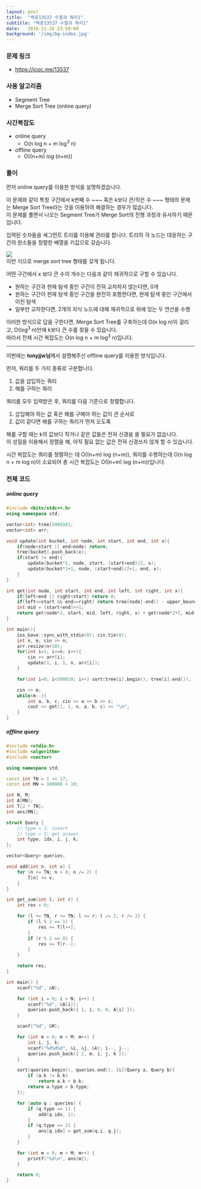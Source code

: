 ```yaml
---
layout: post
title:  "백준13537 수열과 쿼리1"
subtitle: "백준13537 수열과 쿼리1"
date:   2018-11-26 23:58:00
background: '/img/bg-index.jpg'
---
```


### 문제 링크
* https://icpc.me/13537

### 사용 알고리즘
* Segment Tree
* Merge Sort Tree (online query)

### 시간복잡도
* online query
  * O(n log n + m log<sup>3</sup> n)
* offline query
  * O((n+m) log (n+m))

### 풀이
먼저 online query를 이용한 방식을 설명하겠습니다.

이 문제와 같이 특정 구간에서 k번째 수 ~~~ 혹은 k보다 큰/작은 수 ~~~ 형태의 문제는 Merge Sort Tree라는 것을 이용하여 해결하는 경우가 많습니다.<br>
이 문제를 풀면서 나오는 Segment Tree가 Merge Sort의 진행 과정과 유사하기 때문입니다.

입력된 숫자들을 세그먼트 트리를 이용해 관리를 합니다. 트리의 각 노드는 대응하는 구간의 원소들을 정렬한 배열을 키값으로 갖습니다.

<img src ="https://i.imgur.com/Jl1p6wU.png"><br>
이런 식으로 merge sort tree 형태를 갖게 됩니다.

어떤 구간에서 x 보다 큰 수의 개수는 다음과 같이 재귀적으로 구할 수 있습니다.
* 원하는 구간과 현재 탐색 중인 구간이 전혀 교차하지 않는다면, 0개
* 원하는 구간이 현재 탐색 중인 구간을 완전히 포함한다면, 현재 탐색 중인 구간에서 이진 탐색
* 일부만 교차한다면, 2개의 자식 노드에 대해 재귀적으로 위에 있는 두 연산을 수행

이러한 방식으로 답을 구한다면, Merge Sort Tree를 구축하는데 O(n log n)이 걸리고, O(log<sup>3</sup> n)만에 k보다 큰 수를 찾을 수 있습니다.<br>
따라서 전체 시간 복잡도는 O(n log n + m log<sup>3</sup> n)입니다.

<hr>

이번에는 <b>tonyjjw님</b>께서 설명해주신 offline query를 이용한 방식입니다.

먼저, 쿼리를 두 가지 종류로 구분합니다.
1. 값을 삽입하는 쿼리
2. 해를 구하는 쿼리

쿼리를 모두 입력받은 후, 쿼리를 다음 기준으로 정렬합니다.
1. 삽입해야 하는 값 혹은 해를 구해야 하는 값이 큰 순서로
2. 값이 같다면 해를 구하는 쿼리가 먼저 오도록

해를 구할 때는 k의 값보다 작거나 같은 값들은 전혀 신경을 쓸 필요가 없습니다.<br>
이 성질을 이용해서 정렬을 해, 아직 필요 없는 값은 전혀 신경쓰지 않게 할 수 있습니다.

시간 복잡도는 쿼리를 정렬하는 데 O((n+m) log (n+m)), 쿼리를 수행하는데 O(n log n + m log n)이 소요되어 총 시간 복잡도는 O((n+m) log (n+m))입니다.

### 전체 코드
##### online query
```cpp
#include <bits/stdc++.h>
using namespace std;

vector<int> tree[500010];
vector<int> arr;

void update(int bucket, int node, int start, int end, int x){
	if(node<start || end<node) return;
	tree[bucket].push_back(x);
	if(start != end){
		update(bucket*2, node, start, (start+end)/2, x);
		update(bucket*2+1, node, (start+end)/2+1, end, x);
	}
}

int get(int node, int start, int end, int left, int right, int x){
	if(left>end || right<start) return 0;
	if(left<=start && end<=right) return tree[node].end() - upper_bound(tree[node].begin(), tree[node].end(), x);
	int mid = (start+end)>>1;
	return get(node*2, start, mid, left, right, x) + get(node*2+1, mid+1, end, left, right, x);
}

int main(){
	ios_base::sync_with_stdio(0); cin.tie(0);
	int n, m; cin >> n;
	arr.resize(n+10);
	for(int i=1; i<=n; i++){
		cin >> arr[i];
		update(1, i, 1, n, arr[i]);
	}

	for(int i=0; i<500010; i++) sort(tree[i].begin(), tree[i].end());

	cin >> m;
	while(m--){
		int a, b, c; cin >> a >> b >> c;
		cout << get(1, 1, n, a, b, c) << "\n";
	}
}
```

##### offline query
```cpp
#include <stdio.h>
#include <algorithm>
#include <vector>

using namespace std;

const int TN = 1 << 17;
const int MN = 100000 + 10;

int N, M;
int A[MN];
int T[2 * TN];
int ans[MN];

struct Query {
	// type = 1: insert
	// type = 2: get answer
	int type, idx, i, j, k;
};

vector<Query> queries;

void add(int n, int v) {
	for (n += TN; n > 0; n /= 2) {
		T[n] += v;
	}
}

int get_sum(int l, int r) {
	int res = 0;

	for (l += TN, r += TN; l <= r; l /= 2, r /= 2) {
		if (l % 2 == 1) {
			res += T[l++];
		}
		if (r % 2 == 0) {
			res += T[r--];
		}
	}

	return res;
}

int main() {
	scanf("%d", &N);

	for (int i = 0; i < N; i++) {
		scanf("%d", &A[i]);
		queries.push_back({ 1, i, 0, 0, A[i] });
	}

	scanf("%d", &M);

	for (int m = 0; m < M; m++) {
		int i, j, k;
		scanf("%d%d%d", &i, &j, &k); i--, j--;
		queries.push_back({ 2, m, i, j, k });
	}

	sort(queries.begin(), queries.end(), [&](Query a, Query b){
		if (a.k != b.k)
			return a.k > b.k;
		return a.type > b.type;
	});

	for (auto q : queries) {
		if (q.type == 1) {
			add(q.idx, 1);
		}
		if (q.type == 2) {
			ans[q.idx] = get_sum(q.i, q.j);
		}
	}

	for (int m = 0; m < M; m++) {
		printf("%d\n", ans[m]);
	}

	return 0;
}
```
